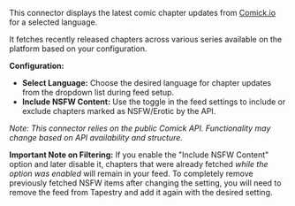 This connector displays the latest comic chapter updates from [Comick.io](https://comick.io) for a selected language.

It fetches recently released chapters across various series available on the platform based on your configuration.

**Configuration:**

*   **Select Language:** Choose the desired language for chapter updates from the dropdown list during feed setup.
*   **Include NSFW Content:** Use the toggle in the feed settings to include or exclude chapters marked as NSFW/Erotic by the API.

*Note: This connector relies on the public Comick API. Functionality may change based on API availability and structure.*

**Important Note on Filtering:** If you enable the "Include NSFW Content" option and later disable it, chapters that were already fetched *while the option was enabled* will remain in your feed. To completely remove previously fetched NSFW items after changing the setting, you will need to remove the feed from Tapestry and add it again with the desired setting. 